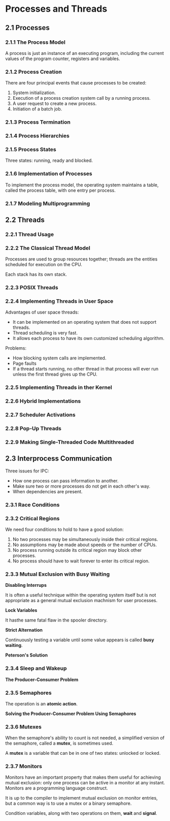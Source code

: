 Processes and Threads
=====================

2.1 Processes
-------------

### 2.1.1 The Process Model

A process is just an instance of an executing program, including the current values of the program counter, registers and variables.

### 2.1.2 Process Creation

There are four principal events that cause processes to be created:
1. System initialization.
2. Execution of a process creation system call by a running process.
3. A user request to create a new process.
4. Initiation of a batch job.

### 2.1.3 Process Termination

### 2.1.4 Process Hierarchies

### 2.1.5 Process States

Three states: running, ready and blocked.

### 2.1.6 Implementation of Processes

To implement the process model, the operating system maintains a table, called the process table, with one entry per process.

### 2.1.7 Modeling Multiprogramming

2.2 Threads
-----------

### 2.2.1 Thread Usage

### 2.2.2 The Classical Thread Model

Processes are used to group resources together; threads are the entities scheduled for execution on the CPU.

Each stack has its own stack.

### 2.2.3 POSIX Threads

### 2.2.4 Implementing Threads in User Space

Advantages of user space threads:
* It can be implemented on an operating system that does not support threads.
* Thread scheduling is very fast.
* It allows each process to have its own customized scheduling algorithm.

Problems:
* How blocking system calls are implemented.
* Page faults
* If a thread starts running, no other thread in that process will ever run unless the first thread gives up the CPU.

### 2.2.5 Implementing Threads in ther Kernel

### 2.2.6 Hybrid Implementations

### 2.2.7 Scheduler Activations

### 2.2.8 Pop-Up Threads

### 2.2.9 Making Single-Threaded Code Multithreaded

2.3 Interprocess Communication
------------------------------

Three issues for IPC:
* How one process can pass information to another.
* Make sure two or more processes do not get in each other's way.
* When dependencies are present.

### 2.3.1 Race Conditions

### 2.3.2 Critical Regions

We need four conditions to hold to have a good solution:

1. No two processes may be simultaneously inside their critical regions.
2. No assumptions may be made about speeds or the number of CPUs.
3. No process running outside its critical region may block other processes.
4. No process should have to wait forever to enter its critical region.

### 2.3.3 Mutual Exclusion with Busy Waiting

**Disabling Interrups**

It is often a useful technique within the operating system itself but is not appropriate as a general mutual exclusion machnism for user processes.

**Lock Variables**

It hasthe same fatal flaw in the spooler directory.

**Strict Alternation**

Continuously testing a variable until some value appears is called **busy waiting**.

**Peterson's Solution**

### 2.3.4 Sleep and Wakeup

**The Producer-Consumer Problem**

### 2.3.5 Semaphores

The operation is an **atomic action**.

**Solving the Producer-Consumer Problem Using Semaphores**

### 2.3.6 Mutexes

When the semaphore's ability to count is not needed, a simplified version of the semaphore, called a **mutex**, is sometimes used.

A **mutex** is a variable that can be in one of two states: unlocked or locked.

### 2.3.7 Monitors

Monitors have an important property that makes them useful for achieving mutual exclusion: only one process can be active in a monitor at any instant. Monitors are a programming language construct.

It is up to the compiler to implement mutual exclusion on monitor entries, but a common way is to use a mutex or a binary semaphore.

Condition variables, along with two operations on them, __wait__ and __signal__.
